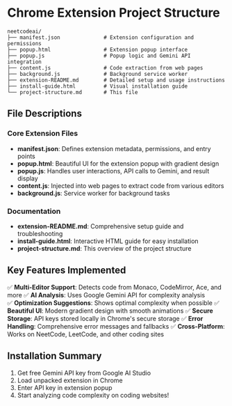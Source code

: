 # Chrome Extension Project Structure

```
neetcodeai/
├── manifest.json              # Extension configuration and permissions
├── popup.html                 # Extension popup interface
├── popup.js                   # Popup logic and Gemini API integration
├── content.js                 # Code extraction from web pages
├── background.js              # Background service worker
├── extension-README.md        # Detailed setup and usage instructions
├── install-guide.html         # Visual installation guide
└── project-structure.md       # This file
```

## File Descriptions

### Core Extension Files
- **manifest.json**: Defines extension metadata, permissions, and entry points
- **popup.html**: Beautiful UI for the extension popup with gradient design
- **popup.js**: Handles user interactions, API calls to Gemini, and result display
- **content.js**: Injected into web pages to extract code from various editors
- **background.js**: Service worker for background tasks

### Documentation
- **extension-README.md**: Comprehensive setup guide and troubleshooting
- **install-guide.html**: Interactive HTML guide for easy installation
- **project-structure.md**: This overview of the project structure

## Key Features Implemented

✅ **Multi-Editor Support**: Detects code from Monaco, CodeMirror, Ace, and more
✅ **AI Analysis**: Uses Google Gemini API for complexity analysis  
✅ **Optimization Suggestions**: Shows optimal complexity when possible
✅ **Beautiful UI**: Modern gradient design with smooth animations
✅ **Secure Storage**: API keys stored locally in Chrome's secure storage
✅ **Error Handling**: Comprehensive error messages and fallbacks
✅ **Cross-Platform**: Works on NeetCode, LeetCode, and other coding sites

## Installation Summary

1. Get free Gemini API key from Google AI Studio
2. Load unpacked extension in Chrome
3. Enter API key in extension popup
4. Start analyzing code complexity on coding websites!
